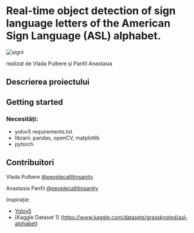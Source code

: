 # Real-time object detection of sign language letters of the American Sign Language (ASL) alphabet. 
![signl](https://user-images.githubusercontent.com/92129567/236470362-a0224f9d-ac85-4e47-b889-842cc99004f6.jpg)

realizat de Vlada Pulbere și Panfil Anastasia

## Descrierea proiectului



## Getting started

### Necesități:

* yolov5 requirements.txt
* librarii: pandas, openCV, matplotlib
* pytorch


## Contribuitori

 Vlada Pulbere    [@peoplecallitinsanity](https://github.com/peoplecallitinsanity)
 
 Anastasia Panfil    [@peoplecallitinsanity](https://github.com/anastasiaapanfil)


Inspirație: 
* [Yolov5](https://github.com/ultralytics/yolov5)
* [Kaggle Dataset 1] (https://www.kaggle.com/datasets/grassknoted/asl-alphabet)
